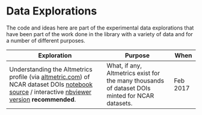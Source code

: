 # Data Explorations

The code and ideas here are part of the experimental data explorations that have been part of the work done in the library with a variety of data and for a number of different purposes.

| Exploration | Purpose | When |
|---------------|---------|------|
|Understanding the Altmetrics profile (via [altmetric.com](https://altmetric.com)) of NCAR dataset DOIs [notebook source](./2017_data_doi_altmetrics/exploration_note.ipynb) / interactive [nbviewer version](http://nbviewer.jupyter.org/github/NCAR/NCAR_library_experimental/blob/exploration_note.ipynb) **recommended**.| What, if any, Altmetrics exist for the many thousands of dataset DOIs minted for NCAR datasets.| Feb 2017 |

